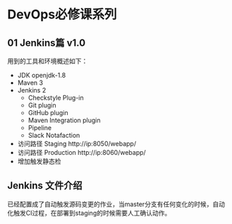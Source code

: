 # DevOps必修课系列

## 01 Jenkins篇 v1.0

用到的工具和环境概述如下：

* JDK openjdk-1.8
* Maven 3
* Jenkins 2
    * Checkstyle Plug-in
    * Git plugin
    * GitHub plugin
    * Maven Integration plugin
    * Pipeline
    * Slack Notafaction
* 访问路径  Staging http://ip:8050/webapp/
* 访问路径  Production http://ip:8060/webapp/
* 增加触发静态检


## Jenkins 文件介绍

已经配置成了自动触发源码变更的作业，当master分支有任何变化的时候，自动化触发CI过程，在部署到staging的时候需要人工确认动作。
